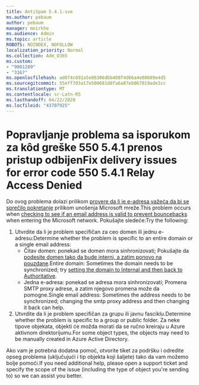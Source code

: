 ```yaml
---
title: AntiSpam 5.4.1-sve
ms.author: pebaum
author: pebaum
manager: mnirkhe
ms.audience: Admin
ms.topic: article
ROBOTS: NOINDEX, NOFOLLOW
localization_priority: Normal
ms.collection: Adm_O365
ms.custom:
- "9001209"
- "3167"
ms.openlocfilehash: ad0f4c691a5e06306dbb408f4d66a4e00609e4d5
ms.sourcegitcommit: 55eff703a17e500681d8fa6a87eb067019ade3cc
ms.translationtype: MT
ms.contentlocale: sr-Latn-RS
ms.lasthandoff: 04/22/2020
ms.locfileid: "43707925"
---
```

# <a name="fix-delivery-issues-for-error-code-550-541-relay-access-denied"></a><span data-ttu-id="57f36-102">Popravljanje problema sa isporukom za kôd greške 550 5.4.1 prenos pristup odbijen</span><span class="sxs-lookup"><span data-stu-id="57f36-102">Fix delivery issues for error code 550 5.4.1 Relay Access Denied</span></span>

<span data-ttu-id="57f36-103">Do ovog problema dolazi prilikom [provere da li je e-adresa važeća da bi se sprečilo pokretanje](https://docs.microsoft.com/exchange/mail-flow-best-practices/use-directory-based-edge-blocking) prilikom unošenja Microsoft mreže.</span><span class="sxs-lookup"><span data-stu-id="57f36-103">This problem occurs when [checking to see if an email address is valid to prevent bouncebacks](https://docs.microsoft.com/exchange/mail-flow-best-practices/use-directory-based-edge-blocking) when entering the Microsoft network.</span></span> <span data-ttu-id="57f36-104">Pokušajte sledeće:</span><span class="sxs-lookup"><span data-stu-id="57f36-104">Try the following:</span></span>

1. <span data-ttu-id="57f36-105">Utvrdite da li je problem specifičan za ceo domen ili jednu e-adresu:</span><span class="sxs-lookup"><span data-stu-id="57f36-105">Determine whether the problem is specific to an entire domain or a single email address:</span></span>
    - <span data-ttu-id="57f36-106">Čitav domen: ponekad se domen mora sinhronizovati; Pokušajte da [podesite domen tako da bude interni, a zatim ponovo na pouzdane](https://docs.microsoft.com/exchange/mail-flow-best-practices/manage-accepted-domains/manage-accepted-domains).</span><span class="sxs-lookup"><span data-stu-id="57f36-106">Entire domain: Sometimes the domain needs to be synchronized; try [setting the domain to Internal and then back to Authoritative](https://docs.microsoft.com/exchange/mail-flow-best-practices/manage-accepted-domains/manage-accepted-domains).</span></span>
    - <span data-ttu-id="57f36-107">Jedna e-adresa: ponekad se adresa mora sinhronizovati; Promena SMTP proxy adrese, a zatim njegovo promena može da pomogne.</span><span class="sxs-lookup"><span data-stu-id="57f36-107">Single email address: Sometimes the address needs to be synchronized; changing the smtp proxy address and then changing it back can help.</span></span>
2. <span data-ttu-id="57f36-108">Utvrdite da li je problem specifičan za grupu ili javnu fasciklu.</span><span class="sxs-lookup"><span data-stu-id="57f36-108">Determine whether the problem is specific to a group or public folder.</span></span> <span data-ttu-id="57f36-109">Za neke tipove objekata, objekti će možda morati da se ručno kreiraju u Azure aktivnom direktorijumu.</span><span class="sxs-lookup"><span data-stu-id="57f36-109">For some object types, the objects may need to be manually created in Azure Active Directory.</span></span>

<span data-ttu-id="57f36-110">Ako vam je potrebna dodatna pomoć, otvorite tiket za podršku i odredite opseg problema (uključujući i tip objekta koji šaljete) tako da vam možemo bolje pomoći.</span><span class="sxs-lookup"><span data-stu-id="57f36-110">If you need additional help, please open a support ticket and specify the scope of the issue (including the type of object you're sending to) so we can assist you better.</span></span>